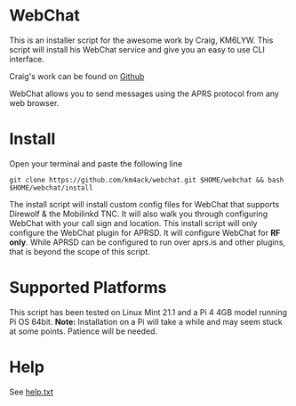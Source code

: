 # WebChat

This is an installer script for the awesome work by Craig, KM6LYW. This script will
install his WebChat service and give you an easy to use CLI interface.

Craig's work can be found on [Github](https://github.com/craigerl/aprsd)

WebChat allows you to send messages using the APRS protocol from any web browser.

# Install
Open your terminal and paste the following line

	git clone https://github.com/km4ack/webchat.git $HOME/webchat && bash $HOME/webchat/install

The install script will install custom config files for WebChat that supports Direwolf & the Mobilinkd
TNC. It will also walk you through configuring WebChat with your call sign and location. This install
script will only configure the WebChat plugin for APRSD. It will configure WebChat for **RF only**. While 
APRSD can be configured to run over aprs.is and other plugins, that is beyond the scope of this script.

# Supported Platforms
This script has been tested on Linux Mint 21.1 and a Pi 4 4GB model running Pi OS 64bit. **Note:** Installation on a Pi will take
a while and may seem stuck at some points. Patience will be needed.

# Help
See [help.txt](https://github.com/km4ack/webchat/blob/main/help.txt)